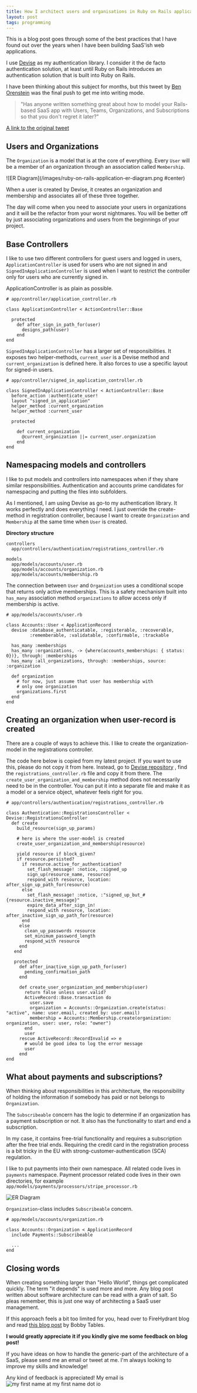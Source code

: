 ```yaml
---
title: How I architect users and organisations in Ruby on Rails applications
layout: post
tags: programming
---
```


This is a blog post goes through some of the best practices that I have found out over the years when I have been building SaaS'ish web applications.

I use [Devise](https://github.com/heartcombo/devise) as my authentication library. I consider it the de facto authentication solution, at least until Ruby on Rails introduces an authentication solution that is built into Ruby on Rails.

I have been thinking about this subject for months, but this tweet by [Ben Orenstein](https://www.twitter.com/r00k) was the final push to get me into writing mode.

> "Has anyone written something great about how to model your Rails-based SaaS app with Users, Teams, Organizations, and Subscriptions so that you don't regret it later?"

[A link to the original tweet](https://twitter.com/r00k/status/1223450246992334850)

## Users and Organizations

The `Organization` is a model that is at the core of everything. Every `User` will be a member of an organization through an association called `Membership`.

![ER Diagram](/images/ruby-on-rails-application-er-diagram.png
#center)

When a user is created by Devise, it creates an organization and  membership and associates all of these three together.

The day will come when you need to associate your users in organizations and it will be the refactor from your worst nightmares. You will be better off by just associating organizations and users from the beginnings of your project.

## Base Controllers

I like to use two different controllers for guest users and logged in users, `ApplicationController` is used for users who are not signed in and `SignedInApplicationController` is used when I want to restrict the controller only for users who are currently signed in.

ApplicationController is as plain as possible.

    # app/controller/application_controller.rb

    class ApplicationController < ActionController::Base

      protected
        def after_sign_in_path_for(user)
          designs_path(user)
        end
    end

`SignedInApplicationController` has a larger set of responsibilities. It exposes two helper-methods, `current_user` is a Devise method and `current_organization` is defined here. It also forces to use a specific layout for signed-in users.


    # app/controller/signed_in_application_controller.rb

    class SignedInApplicationController < ActionController::Base
      before_action :authenticate_user!
      layout "signed_in_application"
      helper_method :current_organization
      helper_method :current_user

      protected

        def current_organization
          @current_organization ||= current_user.organization
        end
    end

## Namespacing models and controllers

I like to put models and controllers into namespaces when if they share similar responsibilities. Authentication and accounts prime candidates for namespacing and putting the files into subfolders.

As I mentioned, I am using Devise as go-to my authentication library. It works perfectly and does everything I need. I just override the create-method in registration controller, because I want to create `Organization` and `Membership` at the same time when `User` is created.

**Directory structure**

    controllers
      app/controllers/authentication/registrations_controller.rb

    models
      app/models/accounts/user.rb
      app/models/accounts/organization.rb
      app/models/accounts/membership.rb

The connection between `User` and `Organization` uses a conditional scope that returns only active memberships. This is a safety mechanism  built into `has_many` association method `organizations` to allow access only if membership is active.

    # app/models/accounts/user.rb

    class Accounts::User < ApplicationRecord
      devise :database_authenticatable, :registerable, :recoverable,
             :rememberable, :validatable, :confirmable, :trackable

      has_many :memberships
      has_many :organizations, -> {where(accounts_memberships: { status: 0})}, through: :memberships
      has_many :all_organizations, through: :memberships, source: :organization

      def organization
        # for now, just assume that user has membership with
        # only one organization
        organizations.first
      end
    end


## Creating an organization when user-record is created

There are a couple of ways to achieve this. I like to create the organization-model in the registrations controller.

The code here below is copied from my latest project. If you want to use this, please do not copy it from here. Instead, go to [Devise repository](https://github.com/heartcombo/devise) , find the `registrations_controller.rb` file and copy it from there. The `create_user_organization_and_membership` method does not necessarily need to be in the controller. You can put it into a separate file and make it as a model or a service object, whatever feels right for you.

    # app/controllers/authentication/registrations_controller.rb

    class Authentication::RegistrationsController < Devise::RegistrationsController
      def create
        build_resource(sign_up_params)

        # here is where the user-model is created
        create_user_organization_and_membership(resource)

        yield resource if block_given?
        if resource.persisted?
          if resource.active_for_authentication?
            set_flash_message! :notice, :signed_up
            sign_up(resource_name, resource)
            respond_with resource, location: after_sign_up_path_for(resource)
          else
            set_flash_message! :notice, :"signed_up_but_#{resource.inactive_message}"
            expire_data_after_sign_in!
            respond_with resource, location: after_inactive_sign_up_path_for(resource)
          end
         else
           clean_up_passwords resource
           set_minimum_password_length
           respond_with resource
         end
       end

       protected
         def after_inactive_sign_up_path_for(user)
           pending_confirmation_path
         end

         def create_user_organization_and_membership(user)
           return false unless user.valid?
           ActiveRecord::Base.transaction do
             user.save
             organization = Accounts::Organization.create(status: "active", name: user.email, created_by: user.email)
             membership = Accounts::Membership.create(organization: organization, user: user, role: "owner")
           end
           user
         rescue ActiveRecord::RecordInvalid => e
           # would be good idea to log the error message
           user
         end
    end

## What about payments and subscriptions?

When thinking about responsibilities in this architecture, the responsibility of holding the information if somebody has paid or not belongs to `Organization`.

The `Subscribeable` concern has the logic to determine if an organization has a payment subscription or not. It also has the functionality to start and end a subscription.

In my case, it contains free-trial functionality and requires a subscription after the free trial ends. Requiring the credit card in the registration process is a bit tricky in the EU with strong-customer-authentication (SCA) regulation.

I like to put payments into their own namespace. All related code lives in `payments` namespace. Payment processor related code lives in their own directories, for example `app/models/payments/processors/stripe_processor.rb`

![ER Diagram](/images/ruby-on-rails-application-er-diagram-with-payments.png#center)

`Organization`-class includes `Subscribeable` concern.

    # app/models/accounts/organization.rb

    class Accounts::Organization < ApplicationRecord
      include Payments::Subscribeable

      ...
    end

## Closing words

When creating something larger than "Hello World", things get complicated quickly. The term  "it depends" is used more and more. Any blog post written about software architecture can be read with a grain of salt. So pleas remember, this is just one way of architecting a SaaS user management.

If this approach feels a bit too limited for you, head over to FireHydrant blog and read [this blog post](https://www.firehydrant.io/blog/how-firehydrant-creates-data-in-rails/) by Bobby Tables.

**I would greatly appreciate it if you kindly give me some feedback on blog post!**

If you have ideas on how to handle the generic-part of the architecture of a SaaS, please send me an email or tweet at me. I'm always looking   to improve my skills and knowledge!

Any kind of feedback is appreciated! My email is ![my first name at my first name dot io](/images/tuomas-email.png#inline)
